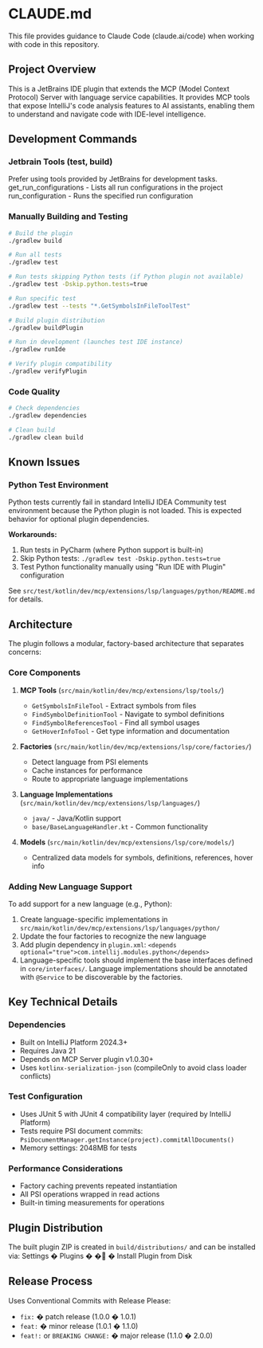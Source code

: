 # CLAUDE.md

This file provides guidance to Claude Code (claude.ai/code) when working with code in this repository.

## Project Overview

This is a JetBrains IDE plugin that extends the MCP (Model Context Protocol) Server with language service capabilities. It provides MCP tools that expose IntelliJ's code analysis features to AI assistants, enabling them to understand and navigate code with IDE-level intelligence.

## Development Commands
### Jetbrain Tools (test, build)
Prefer using tools provided by JetBrains for development tasks.
get_run_configurations - Lists all run configurations in the project
run_configuration - Runs the specified run configuration


### Manually Building and Testing
```bash
# Build the plugin
./gradlew build

# Run all tests 
./gradlew test

# Run tests skipping Python tests (if Python plugin not available)
./gradlew test -Dskip.python.tests=true

# Run specific test
./gradlew test --tests "*.GetSymbolsInFileToolTest"

# Build plugin distribution
./gradlew buildPlugin

# Run in development (launches test IDE instance)
./gradlew runIde

# Verify plugin compatibility
./gradlew verifyPlugin
```

### Code Quality
```bash
# Check dependencies
./gradlew dependencies

# Clean build
./gradlew clean build
```

## Known Issues

### Python Test Environment
Python tests currently fail in standard IntelliJ IDEA Community test environment because the Python plugin is not loaded. This is expected behavior for optional plugin dependencies.

**Workarounds:**
1. Run tests in PyCharm (where Python support is built-in)
2. Skip Python tests: `./gradlew test -Dskip.python.tests=true`
3. Test Python functionality manually using "Run IDE with Plugin" configuration

See `src/test/kotlin/dev/mcp/extensions/lsp/languages/python/README.md` for details.

## Architecture

The plugin follows a modular, factory-based architecture that separates concerns:

### Core Components
1. **MCP Tools** (`src/main/kotlin/dev/mcp/extensions/lsp/tools/`)
   - `GetSymbolsInFileTool` - Extract symbols from files
   - `FindSymbolDefinitionTool` - Navigate to symbol definitions  
   - `FindSymbolReferencesTool` - Find all symbol usages
   - `GetHoverInfoTool` - Get type information and documentation

2. **Factories** (`src/main/kotlin/dev/mcp/extensions/lsp/core/factories/`)
   - Detect language from PSI elements
   - Cache instances for performance
   - Route to appropriate language implementations

3. **Language Implementations** (`src/main/kotlin/dev/mcp/extensions/lsp/languages/`)
   - `java/` - Java/Kotlin support
   - `base/BaseLanguageHandler.kt` - Common functionality

4. **Models** (`src/main/kotlin/dev/mcp/extensions/lsp/core/models/`)
   - Centralized data models for symbols, definitions, references, hover info

### Adding New Language Support
To add support for a new language (e.g., Python):

1. Create language-specific implementations in `src/main/kotlin/dev/mcp/extensions/lsp/languages/python/`
2. Update the four factories to recognize the new language
3. Add plugin dependency in `plugin.xml`: `<depends optional="true">com.intellij.modules.python</depends>`
4. Language-specific tools should implement the base interfaces defined in `core/interfaces/`. Language implementations should be annotated with `@Service` to be discoverable by the factories.

## Key Technical Details

### Dependencies
- Built on IntelliJ Platform 2024.3+
- Requires Java 21
- Depends on MCP Server plugin v1.0.30+
- Uses `kotlinx-serialization-json` (compileOnly to avoid class loader conflicts)

### Test Configuration
- Uses JUnit 5 with JUnit 4 compatibility layer (required by IntelliJ Platform)
- Tests require PSI document commits: `PsiDocumentManager.getInstance(project).commitAllDocuments()`
- Memory settings: 2048MB for tests

### Performance Considerations
- Factory caching prevents repeated instantiation
- All PSI operations wrapped in read actions
- Built-in timing measurements for operations

## Plugin Distribution

The built plugin ZIP is created in `build/distributions/` and can be installed via:
Settings � Plugins � � � Install Plugin from Disk

## Release Process

Uses Conventional Commits with Release Please:
- `fix:` � patch release (1.0.0 � 1.0.1)
- `feat:` � minor release (1.0.1 � 1.1.0)  
- `feat!:` or `BREAKING CHANGE:` � major release (1.1.0 � 2.0.0)
